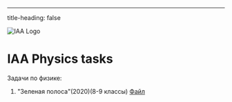---
title-heading: false

![IAA Logo](https://raw.githubusercontent.com/Yuamble/IAA2005/main/IAA_Logo.png)

# IAA Physics tasks

Задачи по физике:
 
1. "Зеленая полоса"(2020)(8-9 классы) [Файл](https://iaa2005.tk/tasks/Зеленая%20полоса.pdf)
